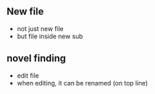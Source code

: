 ## New file

* not just new file
* but file inside new sub


## novel finding

* edit file
* when editing, it can be renamed (on top line)
